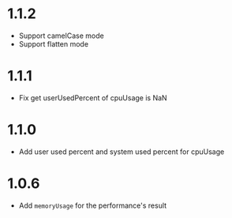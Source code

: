 # 1.1.2
  * Support camelCase mode
  * Support flatten mode

# 1.1.1
  * Fix get userUsedPercent of cpuUsage is NaN

# 1.1.0
  * Add user used percent and system used percent for cpuUsage

# 1.0.6
  * Add `memoryUsage` for the performance's result
